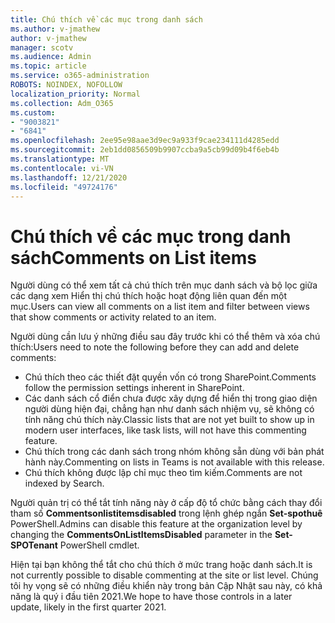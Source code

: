 ```yaml
---
title: Chú thích về các mục trong danh sách
ms.author: v-jmathew
author: v-jmathew
manager: scotv
ms.audience: Admin
ms.topic: article
ms.service: o365-administration
ROBOTS: NOINDEX, NOFOLLOW
localization_priority: Normal
ms.collection: Adm_O365
ms.custom:
- "9003821"
- "6841"
ms.openlocfilehash: 2ee95e98aae3d9ec9a933f9cae234111d4285edd
ms.sourcegitcommit: 2eb1dd0856509b9907ccba9a5cb99d09b4f6eb4b
ms.translationtype: MT
ms.contentlocale: vi-VN
ms.lasthandoff: 12/21/2020
ms.locfileid: "49724176"
---
```

# <a name="comments-on-list-items"></a><span data-ttu-id="58824-102">Chú thích về các mục trong danh sách</span><span class="sxs-lookup"><span data-stu-id="58824-102">Comments on List items</span></span>

<span data-ttu-id="58824-103">Người dùng có thể xem tất cả chú thích trên mục danh sách và bộ lọc giữa các dạng xem Hiển thị chú thích hoặc hoạt động liên quan đến một mục.</span><span class="sxs-lookup"><span data-stu-id="58824-103">Users can view all comments on a list item and filter between views that show comments or activity related to an item.</span></span>

<span data-ttu-id="58824-104">Người dùng cần lưu ý những điều sau đây trước khi có thể thêm và xóa chú thích:</span><span class="sxs-lookup"><span data-stu-id="58824-104">Users need to note the following before they can add and delete comments:</span></span>

- <span data-ttu-id="58824-105">Chú thích theo các thiết đặt quyền vốn có trong SharePoint.</span><span class="sxs-lookup"><span data-stu-id="58824-105">Comments follow the permission settings inherent in SharePoint.</span></span>
- <span data-ttu-id="58824-106">Các danh sách cổ điển chưa được xây dựng để hiển thị trong giao diện người dùng hiện đại, chẳng hạn như danh sách nhiệm vụ, sẽ không có tính năng chú thích này.</span><span class="sxs-lookup"><span data-stu-id="58824-106">Classic lists that are not yet built to show up in modern user interfaces, like task lists, will not have this commenting feature.</span></span>
- <span data-ttu-id="58824-107">Chú thích trong các danh sách trong nhóm không sẵn dùng với bản phát hành này.</span><span class="sxs-lookup"><span data-stu-id="58824-107">Commenting on lists in Teams is not available with this release.</span></span>
- <span data-ttu-id="58824-108">Chú thích không được lập chỉ mục theo tìm kiếm.</span><span class="sxs-lookup"><span data-stu-id="58824-108">Comments are not indexed by Search.</span></span>

<span data-ttu-id="58824-109">Người quản trị có thể tắt tính năng này ở cấp độ tổ chức bằng cách thay đổi tham số **Commentsonlistitemsdisabled** trong lệnh ghép ngắn **Set-spothuê** PowerShell.</span><span class="sxs-lookup"><span data-stu-id="58824-109">Admins can disable this feature at the organization level by changing the **CommentsOnListItemsDisabled** parameter in the **Set-SPOTenant** PowerShell cmdlet.</span></span>

<span data-ttu-id="58824-110">Hiện tại bạn không thể tắt cho chú thích ở mức trang hoặc danh sách.</span><span class="sxs-lookup"><span data-stu-id="58824-110">It is not currently possible to disable commenting at the site or list level.</span></span> <span data-ttu-id="58824-111">Chúng tôi hy vọng sẽ có những điều khiển này trong bản Cập Nhật sau này, có khả năng là quý i đầu tiên 2021.</span><span class="sxs-lookup"><span data-stu-id="58824-111">We hope to have those controls in a later update, likely in the first quarter 2021.</span></span>
